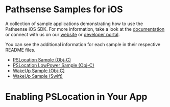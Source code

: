 # Pathsense Samples for iOS

A collection of sample applications demonstrating how to use the Pathsense iOS SDK. For more information, take a look at the [documentation](https://developer.pathsense.com/documentation) or connect with us on our [website](https://pathsense.com/) or [developer portal](https://developer.pathsense.com/).

You can see the additional information for each sample in their respective README files.

  - [PSLocation Sample (Obj-C)](...)
  - [PSLocation LowPower Sample (Obj-C)](...)
  - [WakeUp Sample (Obj-C)](...)
  - [WakeUp Sample (Swift)](...)

# Enabling PSLocation in Your App
